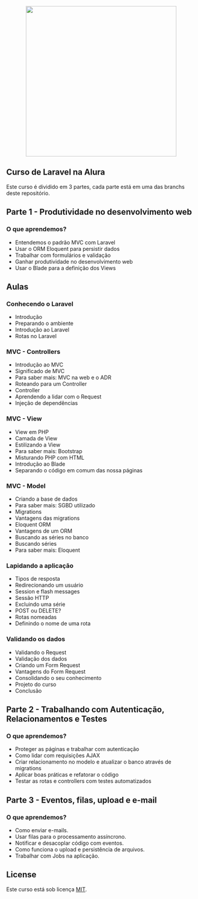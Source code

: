 <p align="center"><a href="https://laravel.com" target="_blank"><img src="https://raw.githubusercontent.com/laravel/art/master/logo-lockup/5%20SVG/2%20CMYK/1%20Full%20Color/laravel-logolockup-cmyk-red.svg" width="400"></a></p>

## Curso de Laravel na Alura

Este curso é dividido em 3 partes, cada parte está em uma das branchs deste repositório.

## Parte 1 - Produtividade no desenvolvimento web
### O que aprendemos?
- Entendemos o padrão MVC com Laravel
- Usar o ORM Eloquent para persistir dados
- Trabalhar com formulários e validação
- Ganhar produtividade no desenvolvimento web
- Usar o Blade para a definição dos Views

## Aulas
### Conhecendo o Laravel
- Introdução
- Preparando o ambiente
- Introdução ao Laravel
- Rotas no Laravel

### MVC - Controllers
- Introdução ao MVC
- Significado de MVC
- Para saber mais: MVC na web e o ADR
- Roteando para um Controller
- Controller
- Aprendendo a lidar com o Request
- Injeção de dependências

### MVC - View
- View em PHP
- Camada de View
- Estilizando a View
- Para saber mais: Bootstrap
- Misturando PHP com HTML
- Introdução ao Blade
- Separando o código em comum das nossa páginas

### MVC - Model
- Criando a base de dados
- Para saber mais: SGBD utilizado
- Migrations
- Vantagens das migrations
- Eloquent ORM
- Vantagens de um ORM
- Buscando as séries no banco
- Buscando séries
- Para saber mais: Eloquent

### Lapidando a aplicação
- Tipos de resposta
- Redirecionando um usuário
- Session e flash messages
- Sessão HTTP
- Excluindo uma série
- POST ou DELETE?
- Rotas nomeadas
- Definindo o nome de uma rota

### Validando os dados
- Validando o Request
- Validação dos dados
- Criando um Form Request
- Vantagens do Form Request
- Consolidando o seu conhecimento
- Projeto do curso
- Conclusão

## Parte 2 - Trabalhando com Autenticação, Relacionamentos e Testes
### O que aprendemos?
- Proteger as páginas e trabalhar com autenticação
- Como lidar com requisições AJAX
- Criar relacionamento no modelo e atualizar o banco através de migrations
- Aplicar boas práticas e refatorar o código
- Testar as rotas e controllers com testes automatizados

## Parte 3 - Eventos, filas, upload e e-mail
### O que aprendemos?
- Como enviar e-mails.
- Usar filas para o processamento assíncrono.
- Notificar e desacoplar código com eventos.
- Como funciona o upload e persistência de arquivos.
- Trabalhar com Jobs na aplicação.

## License

Este curso está sob licença [MIT](https://opensource.org/licenses/MIT).
